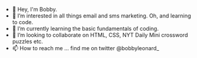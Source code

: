 - 👋 Hey, I'm Bobby.
- 👀 I’m interested in all things email and sms marketing. Oh, and learning to code.
- 🌱 I’m currently learning the basic fundamentals of coding.
- 💞️ I’m looking to collaborate on HTML, CSS, NYT Daily Mini crossword puzzles etc.
- 📫 How to reach me ... find me on twitter @bobbyleonard_

<!---
bleonard17/bleonard17 is a ✨ special ✨ repository because its `README.md` (this file) appears on your GitHub profile.
You can click the Preview link to take a look at your changes.
--->
